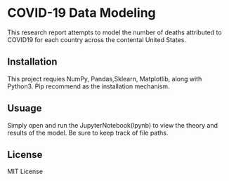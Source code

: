 # COVID-19 Data Modeling

This research report attempts to model the number of deaths attributed to COVID19 for each country across the
contental United States. 

## Installation

This project requies NumPy, Pandas,Sklearn, Matplotlib, along with Python3. Pip recommend as the installation mechanism. 

## Usuage

Simply open and run the JupyterNotebook(Ipynb) to view the theory and results of the model.
Be sure to keep track of file paths. 

## License
MIT License
